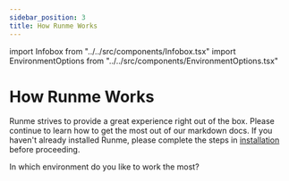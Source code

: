 ```yaml
---
sidebar_position: 3
title: How Runme Works
---
```


import Infobox from "../../src/components/Infobox.tsx"
import EnvironmentOptions from "../../src/components/EnvironmentOptions.tsx"

# How Runme Works

Runme strives to provide a great experience right out of the box. Please continue to learn how to get the most out of our markdown docs. If you haven't already installed Runme, please complete the steps in [installation](/installation/runmecli) before proceeding.

In which environment do you like to work the most?

<EnvironmentOptions />
